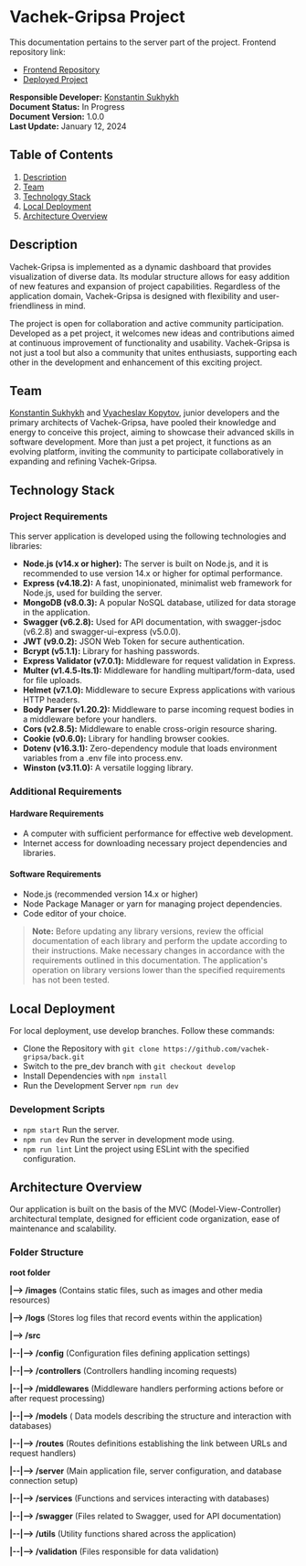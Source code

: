 # Vachek-Gripsa Project

This documentation pertains to the server part of the project. Frontend repository link:

- [Frontend Repository](https://github.com/vachek-gripsa/front)
- [Deployed Project]()

**Responsible Developer:** [Konstantin Sukhykh](https://www.linkedin.com/in/kostiantyn-sukhykh/)  
**Document Status:** In Progress  
**Document Version:** 1.0.0  
**Last Update:** January 12, 2024

## Table of Contents

1. [Description](#description)
2. [Team](#team)
3. [Technology Stack](#technology-stack)
4. [Local Deployment](#local-deployment)
5. [Architecture Overview](#architecture-overview)

## Description

Vachek-Gripsa is implemented as a dynamic dashboard that provides visualization of diverse data. Its
modular structure allows for easy addition of new features and expansion of project capabilities.
Regardless of the application domain, Vachek-Gripsa is designed with flexibility and
user-friendliness in mind.

The project is open for collaboration and active community participation. Developed as a pet
project, it welcomes new ideas and contributions aimed at continuous improvement of functionality
and usability. Vachek-Gripsa is not just a tool but also a community that unites enthusiasts,
supporting each other in the development and enhancement of this exciting project.

## Team

[Konstantin Sukhykh](https://www.linkedin.com/in/kostiantyn-sukhykh/) and
[Vyacheslav Kopytov](https://www.linkedin.com/in/slava-kopytov-2453b3208/), junior developers and
the primary architects of Vachek-Gripsa, have pooled their knowledge and energy to conceive this
project, aiming to showcase their advanced skills in software development. More than just a pet
project, it functions as an evolving platform, inviting the community to participate collaboratively
in expanding and refining Vachek-Gripsa.

## Technology Stack

### Project Requirements

This server application is developed using the following technologies and libraries:

- **Node.js (v14.x or higher):** The server is built on Node.js, and it is recommended to use
  version 14.x or higher for optimal performance.
- **Express (v4.18.2):** A fast, unopinionated, minimalist web framework for Node.js, used for
  building the server.
- **MongoDB (v8.0.3):** A popular NoSQL database, utilized for data storage in the application.
- **Swagger (v6.2.8):** Used for API documentation, with swagger-jsdoc (v6.2.8) and
  swagger-ui-express (v5.0.0).
- **JWT (v9.0.2):** JSON Web Token for secure authentication.
- **Bcrypt (v5.1.1):** Library for hashing passwords.
- **Express Validator (v7.0.1):** Middleware for request validation in Express.
- **Multer (v1.4.5-lts.1):** Middleware for handling multipart/form-data, used for file uploads.
- **Helmet (v7.1.0):** Middleware to secure Express applications with various HTTP headers.
- **Body Parser (v1.20.2):** Middleware to parse incoming request bodies in a middleware before your
  handlers.
- **Cors (v2.8.5):** Middleware to enable cross-origin resource sharing.
- **Cookie (v0.6.0):** Library for handling browser cookies.
- **Dotenv (v16.3.1):** Zero-dependency module that loads environment variables from a .env file
  into process.env.
- **Winston (v3.11.0):** A versatile logging library.

### Additional Requirements

#### Hardware Requirements

- A computer with sufficient performance for effective web development.
- Internet access for downloading necessary project dependencies and libraries.

#### Software Requirements

- Node.js (recommended version 14.x or higher)
- Node Package Manager or yarn for managing project dependencies.
- Code editor of your choice.

> **Note:** Before updating any library versions, review the official documentation of each library
> and perform the update according to their instructions. Make necessary changes in accordance with
> the requirements outlined in this documentation. The application's operation on library versions
> lower than the specified requirements has not been tested.

## Local Deployment

For local deployment, use develop branches. Follow these commands:

- Clone the Repository with `git clone https://github.com/vachek-gripsa/back.git`
- Switch to the pre_dev branch with `git checkout develop`
- Install Dependencies with `npm install`
- Run the Development Server `npm run dev`

### Development Scripts

- `npm start` Run the server.
- `npm run dev` Run the server in development mode using.
- `npm run lint` Lint the project using ESLint with the specified configuration.

## Architecture Overview

Our application is built on the basis of the MVC (Model-View-Controller) architectural template,
designed for efficient code organization, ease of maintenance and scalability.

### Folder Structure

**root folder**

**|--> /images** (Contains static files, such as images and other media resources)

**|--> /logs** (Stores log files that record events within the application)

**|--> /src**

**|--|--> /config** (Configuration files defining application settings)

**|--|--> /controllers** (Controllers handling incoming requests)

**|--|--> /middlewares** (Middleware handlers performing actions before or after request processing)

**|--|--> /models** ( Data models describing the structure and interaction with databases)

**|--|--> /routes** (Routes definitions establishing the link between URLs and request handlers)

**|--|--> /server** (Main application file, server configuration, and database connection setup)

**|--|--> /services** (Functions and services interacting with databases)

**|--|--> /swagger** (Files related to Swagger, used for API documentation)

**|--|--> /utils** (Utility functions shared across the application)

**|--|--> /validation** (Files responsible for data validation)
